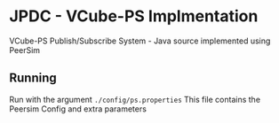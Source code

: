 # JPDC - VCube-PS Implmentation
VCube-PS Publish/Subscribe System - Java source implemented using PeerSim

## Running
Run with the argument `./config/ps.properties`
This file contains the Peersim Config and extra parameters
